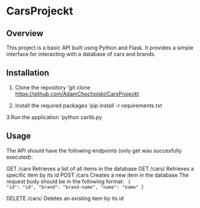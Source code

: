 # CarsProjeckt
## Overview
This project is a basic API built using Python and Flask. It provides a simple interface for interacting with a database of cars and brands.

## Installation
1. Clone the repository
  'git clone https://github.com/AdamChocholski/CarsProjeckt

 2. Install the required packages
'pip install -r requirements.txt


3.Run the application
'python carlib.py

## Usage
The API should have the following endpoints (only get was succesfully executed):

GET /cars Retrieves a list of all items in the database
GET /cars/ Retrieves a specific item by its id
POST /cars Creates a new item in the database The request body should be in the following format:
<code>
{
"id": "id",
"brand": "brand-name",
"name": "name"
}</code>

DELETE /cars/ Deletes an existing item by its id
